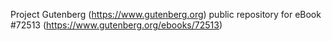 Project Gutenberg (https://www.gutenberg.org) public repository
for eBook #72513 (https://www.gutenberg.org/ebooks/72513)
